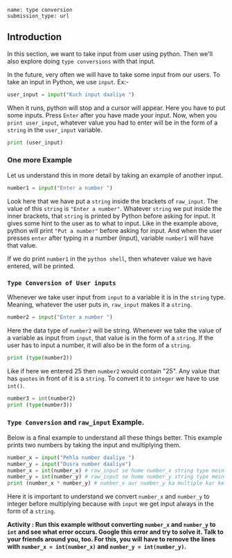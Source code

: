```ngMeta
name: type conversion
submission_type: url
```

## Introduction

In this section, we want to take input from user using python. Then we'll also explore doing `type conversions` with that input.

In the future, very often we will have to take some input from our users. To take an input in Python, we use `input`. Ex:-

```python
user_input = input("Kuch input daaliye ")
```
When it runs, python will stop and a cursor will appear. Here you have to put some inputs. Press `Enter` after you have made your input. Now, when you `print user_input`, whatever value you had to enter will be in the form of a `string` in the `user_input` variable.
```python
print (user_input)
```

### One more Example

Let us understand this in more detail by taking an example of another input.

```python
number1 = input("Enter a number ")
```

Look here that we have put a `string` inside the brackets of `raw_input`. The value of this `string` is `"Enter a number"`. Whatever `string` we put inside the inner brackets, that `string` is printed by Python before asking for input. It gives some hint to the user as to what to input. Like in the example above, python will print `"Put a number"` before asking for input. And when the user presses `enter` after typing in a number (input), variable `number1` will have that value.  
  
If we do print `number1` in the `python shell`, then whatever value we have entered, will be printed.

### `Type Conversion of User inputs`
  
Whenever we take user input from `input` to a variable it is in the `string` type. Meaning, whatever the user puts in, `raw_input` makes it a `string`.
```python
number2 = input("Enter a number ")
```
Here the data type of `number2` will be string. Whenever we take the value of a variable as input from `input`, that value is in the form of a `string`. If the user has to input a number, it will also be in the form of a `string`.

```python
print (type(number2))
```

Like if here we entered 25 then `number2` would contain "25". Any value that has `quotes` in front of it is a `string`. To convert it to `integer` we have to use `int()`.

```python
number3 = int(number2)
print (type(number3))
```

### `Type Conversion` and `raw_input` Example.

Below is a final example to understand all these things better. This example prints two numbers by taking the input and multiplying them.

```python
number_x = input("Pehla number daaliye ")
number_y = input("Dusra number daaliye")
number_x = int(number_x) # raw_input se hume number_x string type mein mila
number_y = int(number_y) # raw_input se hume number_y string type mein mila
print (number_x * number_y) # number_x aur number_y ka multiple kar ke result print hoga
```

Here it is important to understand we convert `number_x` and `number_y` to integer before multiplying because with `input` we get input always in the form of a `string`.

**Activity :  Run this example without converting `number_x` and `number_y` to `int` and see what error occurs. Google this error and try to solve it. Talk to your friends around you, too. For this, you will have to remove the lines with `number_x = int(number_x)` and `number_y = int(number_y)`.**
